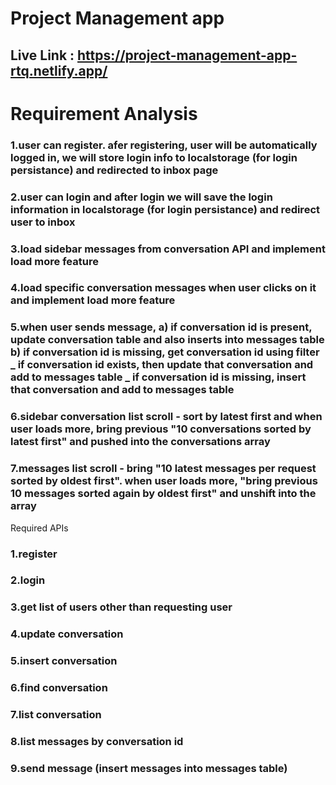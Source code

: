 # Project Management app

## Live Link : https://project-management-app-rtq.netlify.app/

# Requirement Analysis

### 1.user can register. afer registering, user will be automatically logged in, we will store login info to localstorage (for login persistance) and redirected to inbox page

### 2.user can login and after login we will save the login information in localstorage (for login persistance) and redirect user to inbox

### 3.load sidebar messages from conversation API and implement load more feature

### 4.load specific conversation messages when user clicks on it and implement load more feature

### 5.when user sends message, a) if conversation id is present, update conversation table and also inserts into messages table b) if conversation id is missing, get conversation id using filter _ if conversation id exists, then update that conversation and add to messages table _ if conversation id is missing, insert that conversation and add to messages table

### 6.sidebar conversation list scroll - sort by latest first and when user loads more, bring previous "10 conversations sorted by latest first" and pushed into the conversations array

### 7.messages list scroll - bring "10 latest messages per request sorted by oldest first". when user loads more, "bring previous 10 messages sorted again by oldest first" and unshift into the array

Required APIs
### 1.register
### 2.login
### 3.get list of users other than requesting user
### 4.update conversation
### 5.insert conversation
### 6.find conversation
### 7.list conversation
### 8.list messages by conversation id
### 9.send message (insert messages into messages table)




